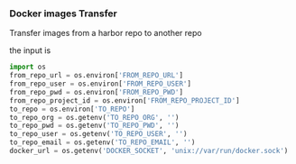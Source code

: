 ### Docker images Transfer
Transfer images from a harbor repo to another repo


the input is
```python
import os
from_repo_url = os.environ['FROM_REPO_URL']
from_repo_user = os.environ['FROM_REPO_USER']
from_repo_pwd = os.environ['FROM_REPO_PWD']
from_repo_project_id = os.environ['FROM_REPO_PROJECT_ID']
to_repo = os.environ['TO_REPO']
to_repo_org = os.getenv('TO_REPO_ORG', '')
to_repo_pwd = os.getenv('TO_REPO_PWD', '')
to_repo_user = os.getenv('TO_REPO_USER', '')
to_repo_email = os.getenv('TO_REPO_EMAIL', '')
docker_url = os.getenv('DOCKER_SOCKET', 'unix://var/run/docker.sock')

```